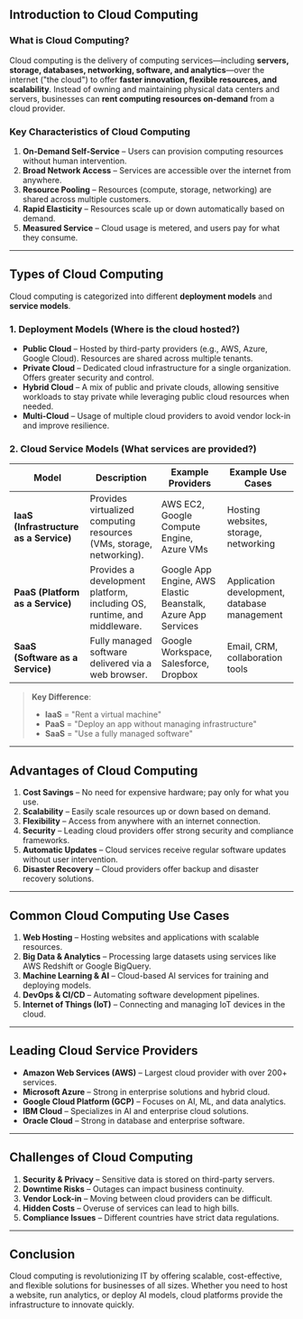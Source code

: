 ## **Introduction to Cloud Computing**

### **What is Cloud Computing?**
Cloud computing is the delivery of computing services—including **servers, storage, databases, networking, software, and analytics**—over the internet ("the cloud") to offer **faster innovation, flexible resources, and scalability**. Instead of owning and maintaining physical data centers and servers, businesses can **rent computing resources on-demand** from a cloud provider.

### **Key Characteristics of Cloud Computing**
1. **On-Demand Self-Service** – Users can provision computing resources without human intervention.  
2. **Broad Network Access** – Services are accessible over the internet from anywhere.  
3. **Resource Pooling** – Resources (compute, storage, networking) are shared across multiple customers.  
4. **Rapid Elasticity** – Resources scale up or down automatically based on demand.  
5. **Measured Service** – Cloud usage is metered, and users pay for what they consume.

---

## **Types of Cloud Computing**
Cloud computing is categorized into different **deployment models** and **service models**.

### **1. Deployment Models (Where is the cloud hosted?)**
- **Public Cloud** – Hosted by third-party providers (e.g., AWS, Azure, Google Cloud). Resources are shared across multiple tenants.  
- **Private Cloud** – Dedicated cloud infrastructure for a single organization. Offers greater security and control.  
- **Hybrid Cloud** – A mix of public and private clouds, allowing sensitive workloads to stay private while leveraging public cloud resources when needed.  
- **Multi-Cloud** – Usage of multiple cloud providers to avoid vendor lock-in and improve resilience.  

### **2. Cloud Service Models (What services are provided?)**
| Model  | Description | Example Providers | Example Use Cases |
|--------|------------|-------------------|-------------------|
| **IaaS (Infrastructure as a Service)** | Provides virtualized computing resources (VMs, storage, networking). | AWS EC2, Google Compute Engine, Azure VMs | Hosting websites, storage, networking |
| **PaaS (Platform as a Service)** | Provides a development platform, including OS, runtime, and middleware. | Google App Engine, AWS Elastic Beanstalk, Azure App Services | Application development, database management |
| **SaaS (Software as a Service)** | Fully managed software delivered via a web browser. | Google Workspace, Salesforce, Dropbox | Email, CRM, collaboration tools |

> **Key Difference**:  
> - **IaaS** = "Rent a virtual machine"  
> - **PaaS** = "Deploy an app without managing infrastructure"  
> - **SaaS** = "Use a fully managed software"

---

## **Advantages of Cloud Computing**
1. **Cost Savings** – No need for expensive hardware; pay only for what you use.  
2. **Scalability** – Easily scale resources up or down based on demand.  
3. **Flexibility** – Access from anywhere with an internet connection.  
4. **Security** – Leading cloud providers offer strong security and compliance frameworks.  
5. **Automatic Updates** – Cloud services receive regular software updates without user intervention.  
6. **Disaster Recovery** – Cloud providers offer backup and disaster recovery solutions.  

---

## **Common Cloud Computing Use Cases**
1. **Web Hosting** – Hosting websites and applications with scalable resources.  
2. **Big Data & Analytics** – Processing large datasets using services like AWS Redshift or Google BigQuery.  
3. **Machine Learning & AI** – Cloud-based AI services for training and deploying models.  
4. **DevOps & CI/CD** – Automating software development pipelines.  
5. **Internet of Things (IoT)** – Connecting and managing IoT devices in the cloud.  

---

## **Leading Cloud Service Providers**
- **Amazon Web Services (AWS)** – Largest cloud provider with over 200+ services.  
- **Microsoft Azure** – Strong in enterprise solutions and hybrid cloud.  
- **Google Cloud Platform (GCP)** – Focuses on AI, ML, and data analytics.  
- **IBM Cloud** – Specializes in AI and enterprise cloud solutions.  
- **Oracle Cloud** – Strong in database and enterprise software.  

---

## **Challenges of Cloud Computing**
1. **Security & Privacy** – Sensitive data is stored on third-party servers.  
2. **Downtime Risks** – Outages can impact business continuity.  
3. **Vendor Lock-in** – Moving between cloud providers can be difficult.  
4. **Hidden Costs** – Overuse of services can lead to high bills.  
5. **Compliance Issues** – Different countries have strict data regulations.  

---

## **Conclusion**
Cloud computing is revolutionizing IT by offering scalable, cost-effective, and flexible solutions for businesses of all sizes. Whether you need to host a website, run analytics, or deploy AI models, cloud platforms provide the infrastructure to innovate quickly.  
